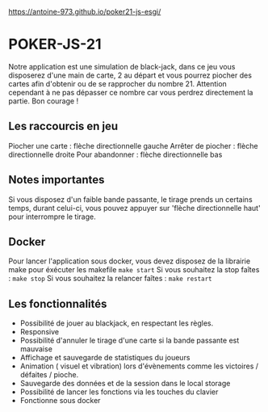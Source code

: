 https://antoine-973.github.io/poker21-js-esgi/

# POKER-JS-21
Notre application est une simulation de black-jack, dans ce jeu vous disposerez d'une main de carte, 2 au départ et vous pourrez piocher des cartes afin d'obtenir ou de se rapprocher du nombre 21. Attention cependant à ne pas dépasser ce nombre car vous perdrez directement la partie.
Bon courage !

## Les raccourcis en jeu
Piocher une carte : flèche directionnelle gauche
Arrêter de piocher : flèche directionnelle droite
Pour abandonner : flèche directionnelle bas

## Notes importantes
Si vous disposez d'un faible bande passante, le tirage prends un certains temps, durant celui-ci, 
vous pouvez appuyer sur 'flèche directionnelle haut' pour interrompre le tirage.

## Docker
Pour lancer l'application sous docker, vous devez disposez de la librairie make pour éxécuter les makefile
`make start`
Si vous souhaitez la stop faîtes :
`make stop`
Si vous souhaitez la relancer faîtes :
`make restart`

## Les fonctionnalités
- Possibilité de jouer au blackjack, en respectant les règles.
- Responsive
- Possibilité d'annuler le tirage d'une carte si la bande passante est mauvaise
- Affichage et sauvegarde de statistiques du joueurs
- Animation ( visuel et vibration) lors d'évènements comme les victoires / défaites / pioche.
- Sauvegarde des données et de la session dans le local storage
- Possibilité de lancer les fonctions via les touches du clavier
- Fonctionne sous docker
